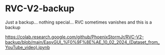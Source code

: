 # RVC-V2-backup
Just a backup... nothing special... RVC sometimes vanishes and this is a backup

https://colab.research.google.com/github/PhoenixStormJr/RVC-V2-backup/blob/main/EasyGUI_%F0%9F%8E%AE_10_02_2024_(Dataset_from_YouTube_video).ipynb
